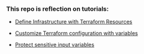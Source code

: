 ### This repo is reflection on tutorials:

- [Define Infrastructure with Terraform Resources](https://developer.hashicorp.com/terraform/tutorials/configuration-language/resource)

- [Customize Terraform configuration with variables](https://developer.hashicorp.com/terraform/tutorials/configuration-language/variables)

- [Protect sensitive input variables](https://developer.hashicorp.com/terraform/tutorials/configuration-language/sensitive-variables)
